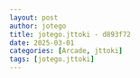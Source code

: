 ```yaml
---
layout: post
author: jotego
title: jotego.jttoki - d893f72
date: 2025-03-01
categories: [Arcade, jttoki]
tags: [jotego.jttoki]
---
```


